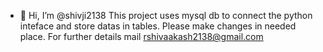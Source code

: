 - 👋 Hi, I’m @shivji2138
  This project uses mysql db to connect the python inteface and store datas in tables.
  Please make changes in needed place.
  For further details mail rshivaakash2138@gmail.com
<!---
shivji2138/shivji2138 is a ✨ special ✨ repository because its `README.md` (this file) appears on your GitHub profile.
You can click the Preview link to take a look at your changes.
--->
